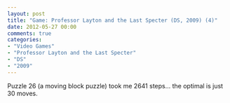 ```yaml
---
layout: post
title: "Game: Professor Layton and the Last Specter (DS, 2009) (4)"
date: 2012-05-27 00:00
comments: true
categories:
- "Video Games"
- "Professor Layton and the Last Specter"
- "DS"
- "2009"
---
```


Puzzle 26 (a moving block puzzle) took me 2641 steps... the
optimal is just 30 moves.
